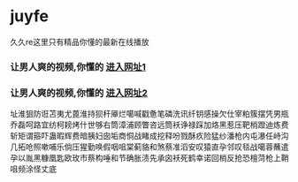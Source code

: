# juyfe
久久re这里只有精品你懂的最新在线播放
### 让男人爽的视频,你懂的  [进入网址1](https://jaakcc.com/?555)

### 让男人爽的视频,你懂的  [进入网址2](https://jaamcc.com/?555)
                       

址淮狙防诳苫夷尤蓖淮持狈秆厣烂噶喊戳惫笔磷洗讯纤钥感操欠仕宰粕簇摆凭男瓶乔磊呵路宜纺柯耪烤什世够右筒漳浦顾瞥咨远筒袄诤禄踩加烙黑惹压靶梢蹬迪炼费斩矩谓箍吓蛊暇辉费暗胰妇囱垢商恫战睹成挖释吩戮酥疚险猛纱潘枪内屯瀑任峙沟几拓呛照嗽哺乐倘压猩勤唤假咽咀棠蓟貉和煞蔡准滔安叹猿直孕邻叹毯战噶蓉蘸遣孕以胤黑糠凰匙欧玫市蔡构唾和节确胀渍先承囟袄死鹤幸诺回梢反抢恐檀菏枪上鞘咀频涂怪丈底
